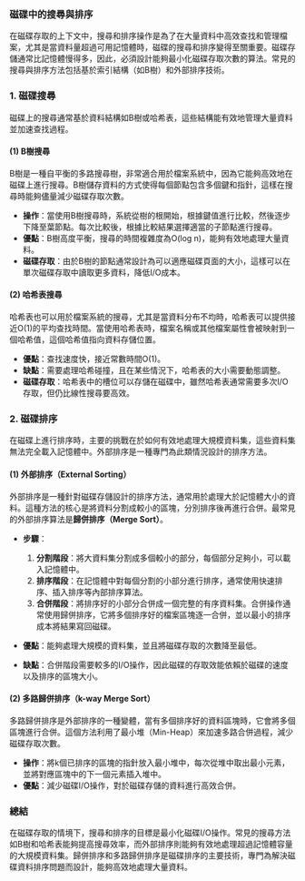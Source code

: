 ### **磁碟中的搜尋與排序**

在磁碟存取的上下文中，搜尋和排序操作是為了在大量資料中高效查找和管理檔案，尤其是當資料量超過可用記憶體時，磁碟的搜尋和排序變得至關重要。磁碟存儲通常比記憶體慢得多，因此，必須設計能夠最小化磁碟存取次數的算法。常見的搜尋與排序方法包括基於索引結構（如B樹）和外部排序技術。

### **1. 磁碟搜尋**

磁碟上的搜尋通常基於資料結構如B樹或哈希表，這些結構能有效地管理大量資料並加速查找過程。

#### **(1) B樹搜尋**

B樹是一種自平衡的多路搜尋樹，非常適合用於檔案系統中，因為它能夠高效地在磁碟上進行搜尋。B樹儲存資料的方式使得每個節點包含多個鍵和指針，這樣在搜尋時能夠儘量減少磁碟存取次數。

- **操作**：當使用B樹搜尋時，系統從樹的根開始，根據鍵值進行比較，然後逐步下降至葉節點。每次比較後，根據比較結果選擇適當的子節點進行搜尋。
- **優點**：B樹高度平衡，搜尋的時間複雜度為O(log n)，能夠有效地處理大量資料。
- **磁碟存取**：由於B樹的節點通常設計為可以適應磁碟頁面的大小，這樣可以在單次磁碟存取中讀取更多資料，降低I/O成本。

#### **(2) 哈希表搜尋**

哈希表也可以用於檔案系統的搜尋，尤其是當資料分布不均時，哈希表可以提供接近O(1)的平均查找時間。當使用哈希表時，檔案名稱或其他檔案屬性會被映射到一個哈希值，這個哈希值指向資料存儲位置。

- **優點**：查找速度快，接近常數時間O(1)。
- **缺點**：需要處理哈希碰撞，且在某些情況下，哈希表的大小需要動態調整。
- **磁碟存取**：哈希表中的槽位可以存儲在磁碟中，雖然哈希表通常需要多次I/O存取，但仍比線性搜尋要高效。

### **2. 磁碟排序**

在磁碟上進行排序時，主要的挑戰在於如何有效地處理大規模資料集，這些資料集無法完全載入記憶體中。外部排序是一種專門為此類情況設計的排序方法。

#### **(1) 外部排序（External Sorting）**

外部排序是一種針對磁碟存儲設計的排序方法，通常用於處理大於記憶體大小的資料。這種方法的核心是將資料分割成較小的區塊，分別排序後再進行合併。最常見的外部排序算法是**歸併排序（Merge Sort）**。

- **步驟**：
  1. **分割階段**：將大資料集分割成多個較小的部分，每個部分足夠小，可以載入記憶體中。
  2. **排序階段**：在記憶體中對每個分割的小部分進行排序，通常使用快速排序、插入排序等內部排序算法。
  3. **合併階段**：將排序好的小部分合併成一個完整的有序資料集。合併操作通常使用歸併排序，它將多個排序好的檔案區塊逐一合併，並以最小的排序成本將結果寫回磁碟。

- **優點**：能夠處理大規模的資料集，並且將磁碟存取的次數降至最低。
- **缺點**：合併階段需要較多的I/O操作，因此磁碟的存取效能依賴於磁碟的速度以及排序的區塊大小。

#### **(2) 多路歸併排序（k-way Merge Sort）**

多路歸併排序是外部排序的一種變體，當有多個排序好的資料區塊時，它會將多個區塊進行合併。這個方法利用了最小堆（Min-Heap）來加速多路合併過程，減少磁碟存取次數。

- **操作**：將k個已排序的區塊的指針放入最小堆中，每次從堆中取出最小元素，並將對應區塊中的下一個元素插入堆中。
- **優點**：減少磁碟I/O操作，對於磁碟存儲的資料進行高效合併。

### **總結**

在磁碟存取的情境下，搜尋和排序的目標是最小化磁碟I/O操作。常見的搜尋方法如B樹和哈希表能夠提高搜尋效率，而外部排序則能夠有效地處理超過記憶體容量的大規模資料集。歸併排序和多路歸併排序是磁碟排序的主要技術，專門為解決磁碟資料排序問題而設計，能夠高效地處理大量資料。